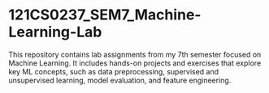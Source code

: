 # 121CS0237_SEM7_Machine-Learning-Lab
This repository contains lab assignments from my 7th semester focused on Machine Learning. It includes hands-on projects and exercises that explore key ML concepts, such as data preprocessing, supervised and unsupervised learning, model evaluation, and feature engineering.
